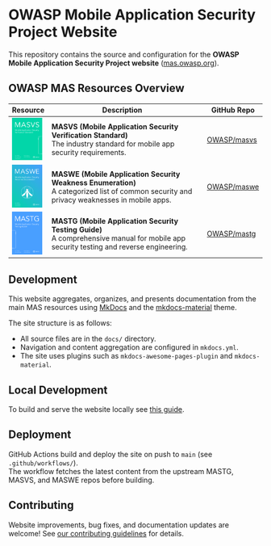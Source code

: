 # OWASP Mobile Application Security Project Website

This repository contains the source and configuration for the **OWASP Mobile Application Security Project website** ([mas.owasp.org](https://mas.owasp.org/)).

## OWASP MAS Resources Overview

| Resource | Description |  | GitHub Repo |
|----------|-------------|-------|------------|
| <img src="docs/assets/masvs_cover.png" alt="MASVS Cover" width="60" /> | **MASVS (Mobile Application Security Verification Standard)** <br> The industry standard for mobile app security requirements. |  | [OWASP/masvs](https://github.com/OWASP/masvs) |
| <img src="docs/assets/maswe_cover.png" alt="MASWE Cover" width="60" /> | **MASWE (Mobile Application Security Weakness Enumeration)** <br> A categorized list of common security and privacy weaknesses in mobile apps. |  | [OWASP/maswe](https://github.com/OWASP/maswe) |
| <img src="docs/assets/mastg_cover.png" alt="MASTG Cover" width="60" /> | **MASTG (Mobile Application Security Testing Guide)** <br> A comprehensive manual for mobile app security testing and reverse engineering. |  | [OWASP/mastg](https://github.com/OWASP/mastg) |

## Development

This website aggregates, organizes, and presents documentation from the main MAS resources using [MkDocs](https://www.mkdocs.org/) and the [mkdocs-material](https://squidfunk.github.io/mkdocs-material/) theme.

The site structure is as follows:

- All source files are in the `docs/` directory.
- Navigation and content aggregation are configured in `mkdocs.yml`.
- The site uses plugins such as `mkdocs-awesome-pages-plugin` and `mkdocs-material`.

## Local Development

To build and serve the website locally see [this guide](https://mas.owasp.org/contributing/7_Run_the_Website/).

## Deployment

GitHub Actions build and deploy the site on push to `main` (see `.github/workflows/`).  
The workflow fetches the latest content from the upstream MASTG, MASVS, and MASWE repos before building.

## Contributing

Website improvements, bug fixes, and documentation updates are welcome!
See [our contributing guidelines](https://mas.owasp.org/contributing/) for details.
